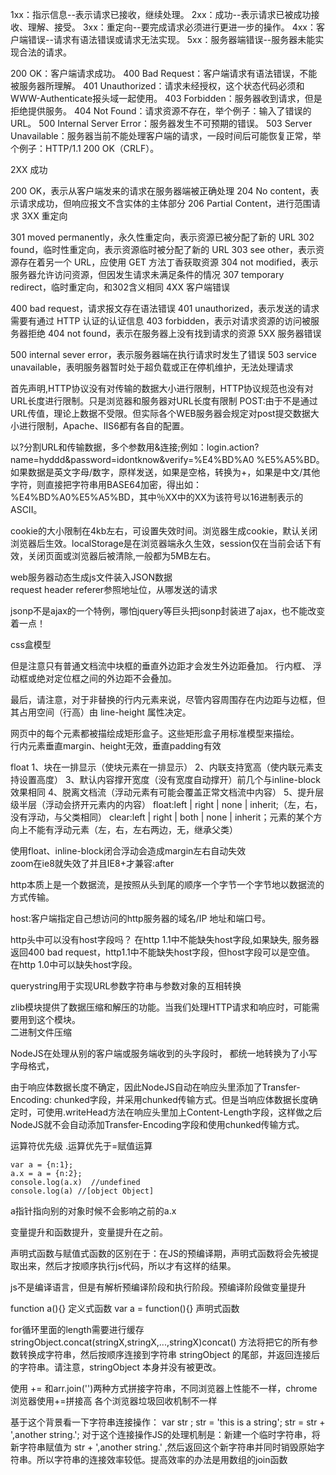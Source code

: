 1xx：指示信息--表示请求已接收，继续处理。
2xx：成功--表示请求已被成功接收、理解、接受。
3xx：重定向--要完成请求必须进行更进一步的操作。
4xx：客户端错误--请求有语法错误或请求无法实现。
5xx：服务器端错误--服务器未能实现合法的请求。

200 OK：客户端请求成功。
400 Bad Request：客户端请求有语法错误，不能被服务器所理解。
401 Unauthorized：请求未经授权，这个状态代码必须和WWW-Authenticate报头域一起使用。
403 Forbidden：服务器收到请求，但是拒绝提供服务。
404 Not Found：请求资源不存在，举个例子：输入了错误的URL。
500 Internal Server Error：服务器发生不可预期的错误。
503 Server Unavailable：服务器当前不能处理客户端的请求，一段时间后可能恢复正常，举个例子：HTTP/1.1 200 OK（CRLF）。  

2XX 成功

200 OK，表示从客户端发来的请求在服务器端被正确处理
204 No content，表示请求成功，但响应报文不含实体的主体部分
206 Partial Content，进行范围请求
3XX 重定向

301 moved permanently，永久性重定向，表示资源已被分配了新的 URL
302 found，临时性重定向，表示资源临时被分配了新的 URL
303 see other，表示资源存在着另一个 URL，应使用 GET 方法丁香获取资源
304 not modified，表示服务器允许访问资源，但因发生请求未满足条件的情况
307 temporary redirect，临时重定向，和302含义相同
4XX 客户端错误

400 bad request，请求报文存在语法错误
401 unauthorized，表示发送的请求需要有通过 HTTP 认证的认证信息
403 forbidden，表示对请求资源的访问被服务器拒绝
404 not found，表示在服务器上没有找到请求的资源
5XX 服务器错误

500 internal sever error，表示服务器端在执行请求时发生了错误
503 service unavailable，表明服务器暂时处于超负载或正在停机维护，无法处理请求

 首先声明,HTTP协议没有对传输的数据大小进行限制，HTTP协议规范也没有对URL长度进行限制。只是浏览器和服务器对URL长度有限制
 POST:由于不是通过URL传值，理论上数据不受限。但实际各个WEB服务器会规定对post提交数据大小进行限制，Apache、IIS6都有各自的配置。  

 以?分割URL和传输数据，多个参数用&连接;例如：login.action?name=hyddd&password=idontknow&verify=%E4%BD%A0 %E5%A5%BD。如果数据是英文字母/数字，原样发送，如果是空格，转换为+，如果是中文/其他字符，则直接把字符串用BASE64加密，得出如： %E4%BD%A0%E5%A5%BD，其中％XX中的XX为该符号以16进制表示的ASCII。  

 cookie的大小限制在4kb左右，可设置失效时间。浏览器生成cookie，默认关闭浏览器后生效。localStorage是在浏览器端永久生效，session仅在当前会话下有效，关闭页面或浏览器后被清除,一般都为5MB左右。  

 web服务器动态生成js文件装入JSON数据  
 request header referer参照地址位，从哪发送的请求   

jsonp不是ajax的一个特例，哪怕jquery等巨头把jsonp封装进了ajax，也不能改变着一点！

css盒模型

但是注意只有普通文档流中块框的垂直外边距才会发生外边距叠加。 行内框、 浮动框或绝对定位框之间的外边距不会叠加。  

最后，请注意，对于非替换的行内元素来说，尽管内容周围存在内边距与边框，但其占用空间（行高）由 line-height 属性决定。  
 

 网页中的每个元素都被描绘成矩形盒子。这些矩形盒子用标准模型来描绘。  
 行内元素垂直margin、height无效，垂直padding有效  


 float
 1、块在一排显示（使块元素在一排显示）
2、内联支持宽高（使内联元素支持设置高度）
3、默认内容撑开宽度（没有宽度自动撑开）前几个与inline-block效果相同
      4、脱离文档流（浮动元素有可能会覆盖正常文档流中内容）
5、提升层级半层（浮动会挤开元素内的内容）
float:left | right | none | inherit;（左，右，没有浮动，与父类相同）
clear:left | right | both | none | inherit；元素的某个方向上不能有浮动元素（左，右，左右两边，无，继承父类）

使用float、inline-block闭合浮动会造成margin左右自动失效  
zoom在ie8就失效了并且IE8+才兼容:after   

http本质上是一个数据流，是按照从头到尾的顺序一个字节一个字节地以数据流的方式传输。  

host:客户端指定自己想访问的http服务器的域名/IP 地址和端口号。

http头中可以没有host字段吗？
在http 1.1中不能缺失host字段,如果缺失, 服务器返回400 bad request，http1.1中不能缺失host字段，但host字段可以是空值。
在http 1.0中可以缺失host字段。  

querystring用于实现URL参数字符串与参数对象的互相转换  

zlib模块提供了数据压缩和解压的功能。当我们处理HTTP请求和响应时，可能需要用到这个模块。  
二进制文件压缩  

NodeJS在处理从别的客户端或服务端收到的头字段时，  都统一地转换为了小写字母格式，  

由于响应体数据长度不确定，因此NodeJS自动在响应头里添加了Transfer-Encoding: chunked字段，并采用chunked传输方式。但是当响应体数据长度确定时，可使用.writeHead方法在响应头里加上Content-Length字段，这样做之后NodeJS就不会自动添加Transfer-Encoding字段和使用chunked传输方式。  

运算符优先级 .运算优先于=赋值运算 
```
var a = {n:1};
a.x = a = {n:2};
console.log(a.x)  //undefined
console.log(a) //[object Object]
```
a指针指向别的对象时候不会影响之前的a.x  

变量提升和函数提升，变量提升在之前。

声明式函数与赋值式函数的区别在于：在JS的预编译期，声明式函数将会先被提取出来，然后才按顺序执行js代码，所以才有这样的结果。  

js不是编译语言，但是有解析预编译阶段和执行阶段。预编译阶段做变量提升  

function a(){} 定义式函数
var a = function(){} 声明式函数  

for循环里面的length需要进行缓存  
stringObject.concat(stringX,stringX,...,stringX)concat() 方法将把它的所有参数转换成字符串，然后按顺序连接到字符串 stringObject 的尾部，并返回连接后的字符串。请注意，stringObject 本身并没有被更改。

使用 += 和arr.join('')两种方式拼接字符串，不同浏览器上性能不一样，chrome浏览器使用+=拼接高
各个浏览器垃圾回收机制不一样  

基于这个背景看一下字符串连接操作：
var str ;
str = 'this is a string';
str = str + ',another string.';
对于这个连接操作JS的处理机制是：新建一个临时字符串，将新字符串赋值为 str + ',another string.' ,然后返回这个新字符串并同时销毁原始字符串。所以字符串的连接效率较低。提高效率的办法是用数组的join函数


